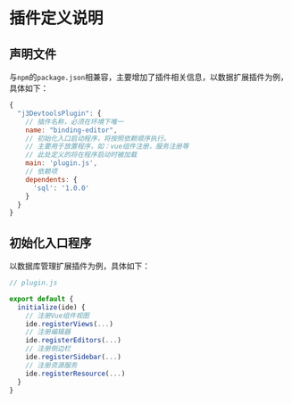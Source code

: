 # 插件定义说明

## 声明文件

与`npm`的`package.json`相兼容，主要增加了插件相关信息，以数据扩展插件为例，具体如下：

```js
{
  "j3DevtoolsPlugin": {
    // 插件名称，必须在环境下唯一
    name: "binding-editor",
    // 初始化入口启动程序，将按照依赖顺序执行。
    // 主要用于放置程序，如：vue组件注册，服务注册等
    // 此处定义的将在程序启动时被加载
    main: 'plugin.js',
    // 依赖项
    dependents: {
      'sql': '1.0.0'
    }
  }
}
```

## 初始化入口程序

以数据库管理扩展插件为例，具体如下：

```js
// plugin.js

export default {
  initialize(ide) {
    // 注册Vue组件视图
    ide.registerViews(...)
    // 注册编辑器
    ide.registerEditors(...)
    // 注册侧边栏
    ide.registerSidebar(...)
    // 注册资源服务
    ide.registerResource(...)
  }
}

```